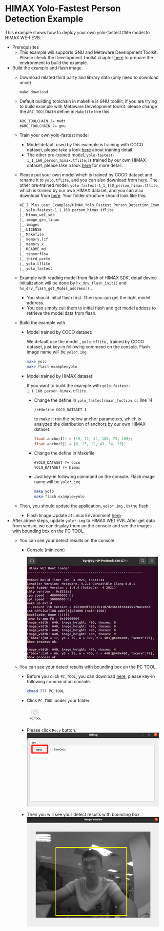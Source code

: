 # HIMAX Yolo-Fastest Person Detection Example
This example shows how to deploy your own yolo-fastest tflite model to HIMAX WE-I EVB.

- Prerequisites
  - This example will supports GNU and Metaware Development Toolkit. Please check the Development Toolkit chapter [here](https://github.com/HimaxWiseEyePlus/himax_tflm#prerequisites) to prepare the environment to build the example.
- Build the example and flash image.
  - Download related third party and library data (only need to download once)

    ```
    make download
    ```

  - Default building toolchain in makefile is GNU toolkit, if you are trying to build example with Metaware Development toolkit. please change the `ARC_TOOLCHAIN` define in `Makefile` like this

    ```
    ARC_TOOLCHAIN ?= mwdt
    #ARC_TOOLCHAIN ?= gnu
    ```
  
  - Train your own yolo-fastest model
    - Model default used by this example is training with COCO dataset, please take a look [here](https://github.com/HimaxWiseEyePlus/Yolo-Fastest) about training detail.
    - The other pre-trained model, `yolo-fastest-1_1_160_person_himax.tflite`, is trained by our own HIMAX dataset, please take a look [here](https://github.com/HimaxWiseEyePlus/Yolo-Fastest#himax-pretrained-model) for more detail.

  - Please put your own model which is trained by COCO dataset and rename it to `yolo.tflite`, and you can also download from [here](https://github.com/HimaxWiseEyePlus/Yolo-Fastest/raw/master/ModelZoo/yolo-fastest-1.1_160_person/yolo-fastest-1.1_160_person.tflite). The other pre-trained model, `yolo-fastest-1_1_160_person_himax.tflite`, which is trained by our own HIMAX dataset, and you can also download from [here](https://github.com/HimaxWiseEyePlus/Yolo-Fastest/raw/master/ModelZoo/yolo-fastest-1.1_160_person/yolo-fastest-1_1_160_person_himax.tflite). Your folder structure should look like this:
    ```
    WE_I_Plus_User_Examples/HIMAX_Yolo_Fastest_Person_Detection_Example/
    |_ yolo-fastest-1_1_160_person_himax.tflite
    |_ himax_we1_sdk
    |_ image_gen_linux
    |_ images
    |_ LICENSE
    |_ Makefile
    |_ memory.lcf
    |_ memory.x
    |_ README.md
    |_ tensorflow
    |_ third_party
    |_ yolo.tflite
    |_ yolo_fastest
    ```
  - Example with reading model from flash of HIMAX SDK, detail device initialization will be done by `hx_drv_flash_init()` and `hx_drv_flash_get_Model_address()` .
    - You should initial flash first. Then you can get the right model address.  
    - You can simply call them to initial flash and get model addess to retrieve the model data from flash.
  - Build the example with
      - Model trained by COCO dataset:

        We default use the model , `yolo.tflite` , trained by COCO dataset, just key-in following command on the console. Flash image name will be `yolo*.img`.
        ```bash
        make yolo
        make flash example=yolo
        ```
      - Model trained by HIMAX dataset: 
        
        If you want to build the example with `yolo-fastest-1_1_160_person_himax.tflite`.
          - Change the define in `yolo_fastest/main_fuction.cc` line 14 
            ```
            //#define COCO_DATASET 1
            ```
            to make it run the below anchor parameters, which is analyzed the distribution of anchors by our own HIMAX dataset.
            ```c++
            float anchor1[] = {19, 72, 34, 103, 73, 109};
            float anchor2[] = {6, 25, 12, 43, 34, 33};
            ```
          - Change the define in Makefile
            ```
            #YOLO_DATASET ?= coco
            YOLO_DATASET ?= himax
            ```
          - Just key-in following command on the console. Flash image name will be `yolo*.img`.
            ```bash
            make yolo
            make flash example=yolo
            ```
  - Then, you should update the application, `yolo*.img` , in the flash.
    - Flash Image Update at Linux Environment [here](https://github.com/HimaxWiseEyePlus/bsp_tflu/tree/master/HIMAX_WE1_EVB_user_guide#flash-image-update-at-linux-environment)
- After above steps, update `yolo*.img` to HIMAX WE1 EVB. After get data from sensor, we can display them on the console and see the images with bounding box on the PC TOOL.
  - You can see your detect results on the console .
    - Console (minicom)

      ![alt text](images/minicom.png)


  - You can see your detect results with bounding box on the PC TOOL.
    - Before you click `PC_TOOL`, you can download [here](https://github.com/HimaxWiseEyePlus/WE_I_Plus_User_Examples/releases/download/v1.0/PC_TOOL), please key-in following command on console.
      ```bash
      chmod 777 PC_TOOL
      ```

    - Click `PC_TOOL` under your folder.

       ![alt text](images/pc_tool.png)
    - Please click `Recv` button.
      ![alt text](images/linux_pc_tool.png)

    - Then you will see your detect results with bounding box.
     ![alt text](images/linux_result.png)


